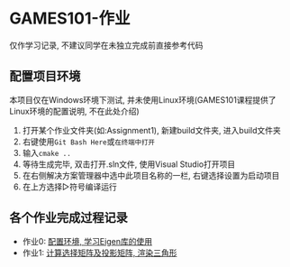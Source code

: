 # GAMES101-作业

仅作学习记录, 不建议同学在未独立完成前直接参考代码

## 配置项目环境

本项目仅在Windows环境下测试, 并未使用Linux环境(GAMES101课程提供了Linux环境的配置说明, 不在此处介绍)

1. 打开某个作业文件夹(如:Assignment1), 新建build文件夹, 进入build文件夹
2. 右键使用`Git Bash Here`或`在终端中打开`
3. 输入`cmake ..`
4. 等待生成完毕, 双击打开.sln文件, 使用Visual Studio打开项目
5. 在右侧解决方案管理器中选中此项目名称的一栏, 右键选择设置为启动项目
6. 在上方选择▷符号编译运行

## 各个作业完成过程记录

- 作业0: [配置环境, 学习Eigen库的使用](https://wangsimiao2000.github.io/posts/GAMES101-Assignment0/)
- 作业1: [计算选择矩阵及投影矩阵, 渲染三角形](https://wangsimiao2000.github.io/posts/GAMES101-Assignment1/)

